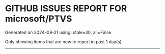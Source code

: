 
# GITHUB ISSUES REPORT FOR microsoft/PTVS


Generated on 2024-09-21 using: stale=30, all=False


Only showing items that are new to report in past 1 day(s)


---




















